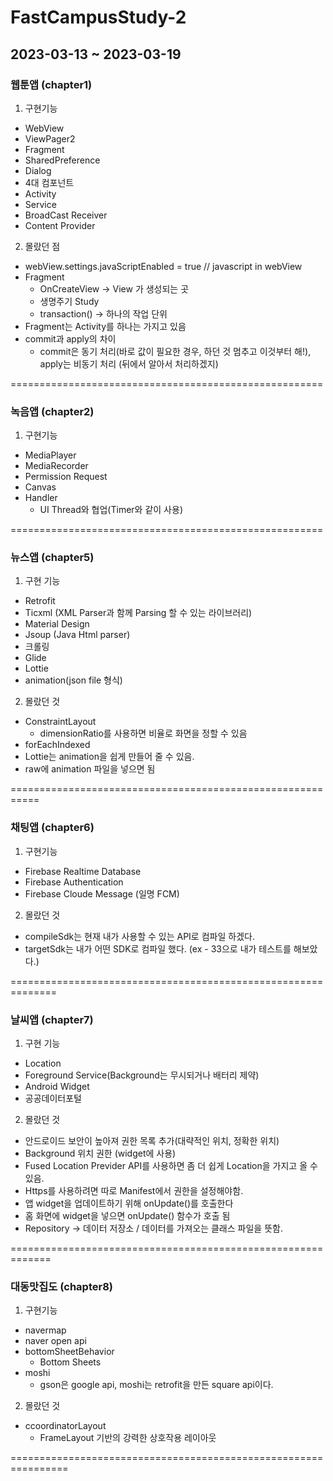 # FastCampusStudy-2

## 2023-03-13 ~ 2023-03-19

### 웹툰앱 (chapter1)
1. 구현기능
 - WebView
 - ViewPager2
 - Fragment
 - SharedPreference
 - Dialog
- 4대 컴포넌트
 - Activity
 - Service
 - BroadCast Receiver
 - Content Provider
 
2. 몰랐던 점
 - webView.settings.javaScriptEnabled = true // javascript in webView
 - Fragment	
	- OnCreateView -> View 가 생성되는 곳
	- 생명주기 Study
	- transaction() -> 하나의 작업 단위
 - Fragment는 Activity를 하나는 가지고 있음
 - commit과 apply의 차이
	- commit은 동기 처리(바로 값이 필요한 경우, 하던 것 멈추고 이것부터 해!), apply는 비동기 처리 (뒤에서 알아서 처리하겠지)

======================================================

### 녹음앱 (chapter2)
1. 구현기능
 - MediaPlayer
 - MediaRecorder
 - Permission Request
 - Canvas
 - Handler
	- UI Thread와 협업(Timer와 같이 사용)

======================================================

### 뉴스앱 (chapter5)
1. 구현 기능
 - Retrofit
  - Ticxml (XML Parser과 함께 Parsing 할 수 있는 라이브러리)
 - Material Design
 - Jsoup (Java Html parser)
  - 크롤링
 - Glide
 - Lottie
  - animation(json file 형식)
2. 몰랐던 것
 - ConstraintLayout
	- dimensionRatio를 사용하면 비율로 화면을 정할 수 있음
 - forEachIndexed
 - Lottie는 animation을 쉽게 만들어 줄 수 있음.
 - raw에 animation 파일을 넣으면 됨
 
 ===========================================================

### 채팅앱 (chapter6)
1. 구현기능
 - Firebase Realtime Database
 - Firebase Authentication
 - Firebase Cloude Message (일명 FCM)
2. 몰랐던 것
 - compileSdk는 현재 내가 사용할 수 있는 API로 컴파일 하겠다.
 - targetSdk는 내가 어떤 SDK로 컴파일 했다. (ex - 33으로 내가 테스트를 해보았다.)

==============================================================

### 날씨앱 (chapter7)
1. 구현 기능
 - Location
 - Foreground Service(Background는 무시되거나 배터리 제약)
 - Android Widget
 - 공공데이터포털
2. 몰랐던 것
 - 안드로이드 보안이 높아져 권한 목록 추가(대략적인 위치, 정확한 위치)
 - Background 위치 권한 (widget에 사용)
 - Fused Location Previder API를 사용하면 좀 더 쉽게 Location을 가지고 올 수 있음.
 - Https를 사용하려면 따로 Manifest에서 권한을 설정해야함.
 - 앱 widget을 업데이트하기 위해 onUpdate()를 호출한다
 - 홈 화면에 widget을 넣으면 onUpdate() 함수가 호출 됨
 - Repository -> 데이터 저장소 / 데이터를 가져오는 클래스 파일을 뜻함.
 
=============================================================

 ### 대동맛집도 (chapter8)
 1. 구현기능
  - navermap
  - naver open api
  - bottomSheetBehavior
	- Bottom Sheets
  - moshi
	- gson은 google api, moshi는 retrofit을 만든 square api이다.
 2. 몰랐던 것
  - ccoordinatorLayout
	- FrameLayout 기반의 강력한 상호작용 레이아웃
	
================================================================

